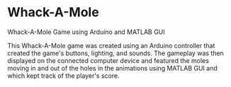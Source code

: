 # Whack-A-Mole
Whack-A-Mole Game using Arduino and MATLAB GUI

This Whack-A-Mole game was created using an Arduino controller that created the game's buttons, lighting, and sounds. The gameplay was then displayed on the connected computer device and featured the moles moving in and out of the holes in the animations using MATLAB GUI and which kept track of the player's score.

